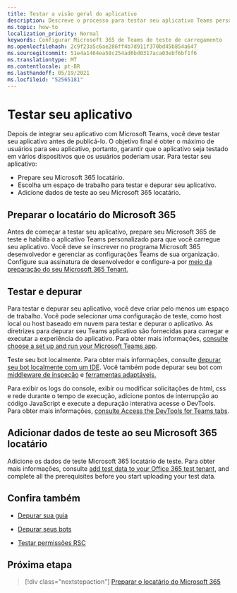 ```yaml
---
title: Testar a visão geral do aplicativo
description: Descreve o processo para testar seu aplicativo Teams personalizado no Microsoft 365
ms.topic: how-to
localization_priority: Normal
keywords: Configurar Microsoft 365 de Teams de teste de carregamento
ms.openlocfilehash: 2c9f23a5c6ae286ff4b7d911f370bd45b854a647
ms.sourcegitcommit: 51e4a1464ea58c254ad6bd0317aca03ebf6bf1f6
ms.translationtype: MT
ms.contentlocale: pt-BR
ms.lasthandoff: 05/19/2021
ms.locfileid: "52565181"
---
```

# <a name="test-your-app"></a>Testar seu aplicativo

Depois de integrar seu aplicativo com Microsoft Teams, você deve testar seu aplicativo antes de publicá-lo. O objetivo final é obter o máximo de usuários para seu aplicativo, portanto, garantir que o aplicativo seja testado em vários dispositivos que os usuários poderiam usar. Para testar seu aplicativo:

* Prepare seu Microsoft 365 locatário.
* Escolha um espaço de trabalho para testar e depurar seu aplicativo.
* Adicione dados de teste ao seu Microsoft 365 locatário.

## <a name="prepare-your-microsoft-365-tenant"></a>Preparar o locatário do Microsoft 365

Antes de começar a testar seu aplicativo, prepare seu Microsoft 365 de teste e habilita o aplicativo Teams personalizado para que você carregue seu aplicativo. Você deve se inscrever no programa Microsoft 365 desenvolvedor e gerenciar as configurações Teams de sua organização. Configure sua assinatura de desenvolvedor e configure-a por [meio da preparação do seu Microsoft 365 Tenant.](~/concepts/build-and-test/prepare-your-o365-tenant.md)

## <a name="test-and-debug"></a>Testar e depurar

Para testar e depurar seu aplicativo, você deve criar pelo menos um espaço de trabalho. Você pode selecionar uma configuração de teste, como host local ou host baseado em nuvem para testar e depurar o aplicativo. As diretrizes para depurar seu Teams aplicativo são fornecidas para carregar e executar a experiência do aplicativo. Para obter mais informações, [consulte choose a set up and run your Microsoft Teams app](~/concepts/build-and-test/debug.md).

Teste seu bot localmente. Para obter mais informações, consulte [depurar seu bot localmente com um IDE](~/bots/how-to/debug/locally-with-an-ide.md). Você também pode depurar seu bot com [middleware de inspeção](/azure/bot-service/bot-service-debug-inspection-middleware?view=azure-bot-service-4.0&tabs=csharp&preserve-view=true) e [ferramentas adaptáveis.](/azure/bot-service/bot-service-debug-adaptive-tools?view=azure-bot-service-4.0&preserve-view=true) 

Para exibir os logs do console, exibir ou modificar solicitações de html, css e rede durante o tempo de execução, adicione pontos de interrupção ao código JavaScript e execute a depuração interativa acesse o DevTools. Para obter mais informações, [consulte Access the DevTools for Teams tabs](~/tabs/how-to/developer-tools.md). 

## <a name="add-test-data-to-your-microsoft-365-tenant"></a>Adicionar dados de teste ao seu Microsoft 365 locatário

Adicione os dados de teste Microsoft 365 locatário de teste. Para obter mais informações, consulte [add test data to your Office 365 test tenant](~/concepts/build-and-test/test-data.md), and complete all the prerequisites before you start uploading your test data.

## <a name="see-also"></a>Confira também

- [Depurar sua guia](~/tabs/how-to/developer-tools.md)
 
- [Depurar seus bots](~/bots/how-to/debug/locally-with-an-ide.md)

- [Testar permissões RSC](~/graph-api/rsc/test-resource-specific-consent.md)

## <a name="next-step"></a>Próxima etapa

> [!div class="nextstepaction"]
> [Preparar o locatário do Microsoft 365](~/concepts/build-and-test/prepare-your-o365-tenant.md)
